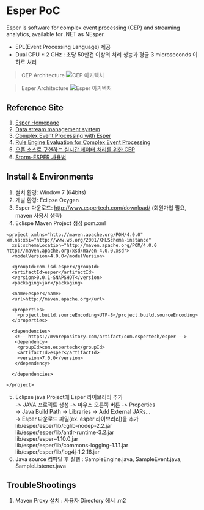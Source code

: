 Esper PoC
==
Esper is software for complex event processing (CEP) and streaming analytics, available for .NET as NEsper.
- EPL(Event Processing Language) 제공
- Dual CPU * 2 GHz : 초당 50만건 이상의 처리 성능과 평균 3 microseconds 이하로 처리

> CEP Architecture
![CEP 아키텍처](http://hochul.net/blog/wp-content/uploads/2012/12/cep_architecture.png)

> Esper Architecture
![Esper 아키텍처](http://sungsoo.github.io/images/esper-architecture.png)


## Reference Site
1. [Esper Homepage](http://www.espertech.com/)
2. [Data stream management system](https://en.wikipedia.org/wiki/Data_stream_management_system)
3. [Complex Event Processing with Esper](https://www.slideshare.net/tedwon/complex-event-processing-with-esper-72445589)
4. [Rule Engine Evaluation for Complex Event Processing](https://www.slideshare.net/ChandraDivi1/rule-engine-evaluation-for-complex-event-processing)
5. [오픈 소스로 구현하는 실시간 데이터 처리를 위한 CEP](https://www.slideshare.net/kthcorp/b2-realtimecepv26)
6. [Storm-ESPER 사용법](http://blog.embian.com/91)
   
## Install & Environments
1. 설치 환경: Window 7 (64bits)
2. 개발 환경: Eclipse Oxygen 
3. Esper 다운로드: http://www.espertech.com/download/ (회원가입 필요, maven 사용시 생략)
4. Eclispe Maven Project 생성
   pom.xml
~~~
<project xmlns="http://maven.apache.org/POM/4.0.0" xmlns:xsi="http://www.w3.org/2001/XMLSchema-instance"
  xsi:schemaLocation="http://maven.apache.org/POM/4.0.0 http://maven.apache.org/xsd/maven-4.0.0.xsd">
  <modelVersion>4.0.0</modelVersion>

  <groupId>com.isd.esper</groupId>
  <artifactId>esper</artifactId>
  <version>0.0.1-SNAPSHOT</version>
  <packaging>jar</packaging>

  <name>esper</name>
  <url>http://maven.apache.org</url>

  <properties>
    <project.build.sourceEncoding>UTF-8</project.build.sourceEncoding>
  </properties>

  <dependencies>
   <!-- https://mvnrepository.com/artifact/com.espertech/esper -->
   <dependency>
    <groupId>com.espertech</groupId>
    <artifactId>esper</artifactId>
    <version>7.0.0</version>
   </dependency>
    
  </dependencies>
  
</project>
~~~
5. Eclipse java Project에 Esper 라이브러리 추가  
   -> JAVA 프로젝트 생성 -> 마우스 오른쪽 버튼 -> Properties  
   -> Java Build Path -> Libraries -> Add External JARs...  
   -> Esper 다운로드 파일(ex. esper 라이브러리)을 추가  
   lib/esper/esper/lib/cglib-nodep-2.2.jar  
   lib/esper/esper/lib/antlr-runtime-3.2.jar  
   lib/esper/esper-4.10.0.jar  
   lib/esper/esper/lib/commons-logging-1.1.1.jar  
   lib/esper/esper/lib/log4j-1.2.16.jar
6. Java source 컴파일 후 실행 : SampleEngine.java, SampleEvent.java, SampleListener.java
   
## TroubleShootings
1. Maven Proxy 설치 : 사용자 Directory 에서 .m2

